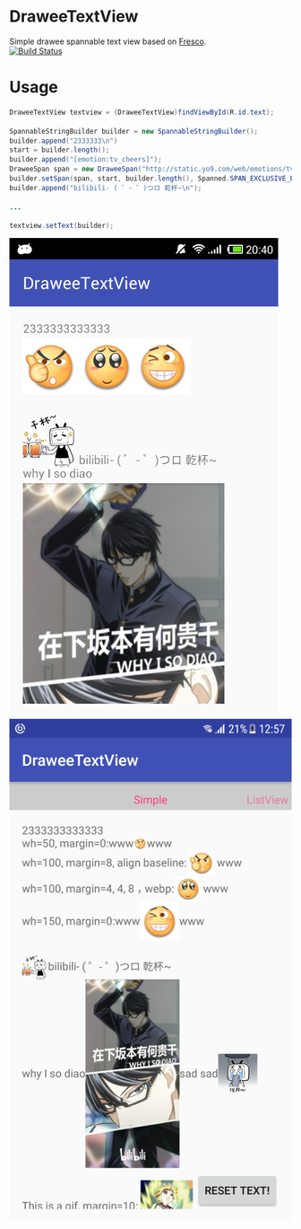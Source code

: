 # DraweeTextView
Simple drawee spannable text view based on [Fresco][1].  
[![Build Status](https://travis-ci.org/Bilibili/drawee-text-view.svg?branch=master)](https://travis-ci.org/Bilibili/drawee-text-view)
# Usage
```java
DraweeTextView textview = (DraweeTextView)findViewById(R.id.text);

SpannableStringBuilder builder = new SpannableStringBuilder();
builder.append("2333333\n")
start = builder.length();
builder.append("[emotion:tv_cheers]");
DraweeSpan span = new DraweeSpan("http://static.yo9.com/web/emotions/tv_cheers.png");
builder.setSpan(span, start, builder.length(), Spanned.SPAN_EXCLUSIVE_EXCLUSIVE);
builder.append("bilibili- ( ゜- ゜)つロ 乾杯~\n");

...

textview.setText(builder);
```

![demo](art/1.png)
![demo](art/screenshot.png)


[1]: https://github.com/facebook/fresco

